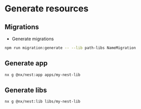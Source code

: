 # Generate resources


## Migrations 

- Generate migrations
```sh
npm run migration:generate -- --lib path-libs NameMigration
```


## Generate app
```sh
nx g @nx/nest:app apps/my-nest-lib
```
## Generate libs
```sh
nx g @nx/nest:lib libs/my-nest-lib
```